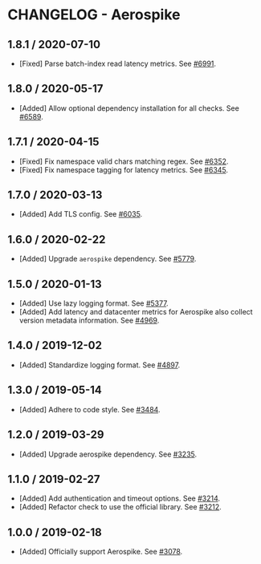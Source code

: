 # CHANGELOG - Aerospike

## 1.8.1 / 2020-07-10

* [Fixed] Parse batch-index read latency metrics. See [#6991](https://github.com/DataDog/integrations-core/pull/6991).

## 1.8.0 / 2020-05-17

* [Added] Allow optional dependency installation for all checks. See [#6589](https://github.com/DataDog/integrations-core/pull/6589).

## 1.7.1 / 2020-04-15

* [Fixed] Fix namespace valid chars matching regex. See [#6352](https://github.com/DataDog/integrations-core/pull/6352).
* [Fixed] Fix namespace tagging for latency metrics. See [#6345](https://github.com/DataDog/integrations-core/pull/6345).

## 1.7.0 / 2020-03-13

* [Added] Add TLS config. See [#6035](https://github.com/DataDog/integrations-core/pull/6035).

## 1.6.0 / 2020-02-22

* [Added] Upgrade `aerospike` dependency. See [#5779](https://github.com/DataDog/integrations-core/pull/5779).

## 1.5.0 / 2020-01-13

* [Added] Use lazy logging format. See [#5377](https://github.com/DataDog/integrations-core/pull/5377).
* [Added] Add latency and datacenter metrics for Aerospike also collect version metadata information. See [#4969](https://github.com/DataDog/integrations-core/pull/4969).

## 1.4.0 / 2019-12-02

* [Added] Standardize logging format. See [#4897](https://github.com/DataDog/integrations-core/pull/4897).

## 1.3.0 / 2019-05-14

* [Added] Adhere to code style. See [#3484](https://github.com/DataDog/integrations-core/pull/3484).

## 1.2.0 / 2019-03-29

* [Added] Upgrade aerospike dependency. See [#3235](https://github.com/DataDog/integrations-core/pull/3235).

## 1.1.0 / 2019-02-27

* [Added] Add authentication and timeout options. See [#3214](https://github.com/DataDog/integrations-core/pull/3214).
* [Added] Refactor check to use the official library. See [#3212](https://github.com/DataDog/integrations-core/pull/3212).

## 1.0.0 / 2019-02-18

* [Added] Officially support Aerospike. See [#3078](https://github.com/DataDog/integrations-core/pull/3078).

